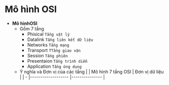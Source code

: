 # Mô hình OSI
- **Mô hìnhOSI**
   - Gồm 7 tầng 
      - Phisical `Tầng vật lý`
      - Datalink `Tầng liên kết dữ liệu`
      - Networks `Tầng mạng`
      - Transport `TTầng giao vận`
      - Session `Tầng phiên`
      - Presentaion `Tầng trình diễn`
      - Application `Tầng ứng dụng`
  - Ý nghĩa và Đơn vị của các tầng
  |   | Mô hình 7 tầng OSI | Đơn vị dữ liệu |
  | - |------------------- |--------------- |
